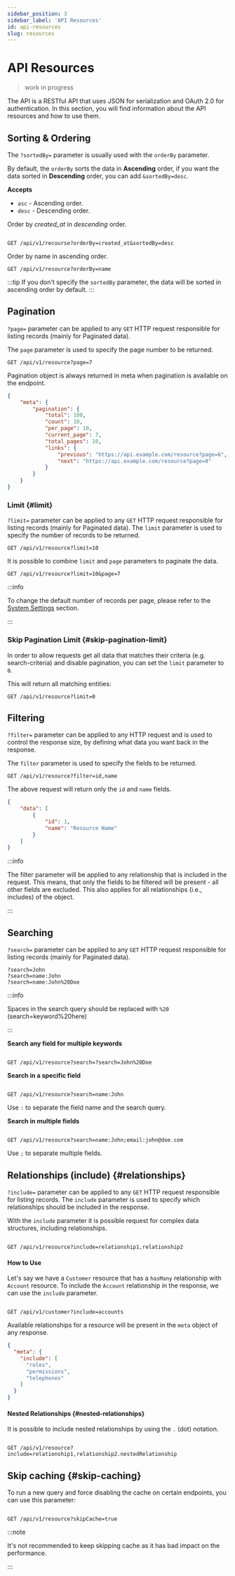 ```yaml
---
sidebar_position: 3
sidebar_label: 'API Resources'
id: api-resources
slug: resources
---
```


# API Resources

> work in progress

The API is a RESTful API that uses JSON for serialization and OAuth 2.0 for authentication. In this section, you will find information about the API resources and how to use them.

## Sorting & Ordering

The `?sortedBy=` parameter is usually used with the `orderBy` parameter.

By default, the `orderBy` sorts the data in **Ascending** order, if you want the data sorted in **Descending** order, you can add `&sortedBy=desc`.

**Accepts**

* `asc` - Ascending order.
* `desc` - Descending order.

Order by _created_at_ in _descending_ order.
```http

GET /api/v1/recourse?orderBy=created_at&sortedBy=desc
```

Order by name in ascending order.
```http
GET /api/v1/resource?orderBy=name
```

:::tip
If you don't specify the `sortedBy` parameter, the data will be sorted in ascending order by default.
:::

## Pagination

`?page=` parameter can be applied to any `GET` HTTP request responsible for listing records (mainly for Paginated data).

The `page` parameter is used to specify the page number to be returned.

```http
GET /api/v1/resource?page=7
```

Pagination object is always returned in meta when pagination is available on the endpoint.

```json
{
    "meta": {
        "pagination": {
            "total": 100,
            "count": 10,
            "per_page": 10,
            "current_page": 7,
            "total_pages": 10,
            "links": {
                "previous": "https://api.example.com/resource?page=6",
                "next": "https://api.example.com/resource?page=8"
            }
        }
    }
}
```

### Limit {#limit}

`?limit=` parameter can be applied to any `GET` HTTP request responsible for listing records (mainly for Paginated data). The `limit` parameter is used to specify the number of records to be returned.

```http
GET /api/v1/resource?limit=10
```

It is possible to combine `limit` and `page` parameters to paginate the data.

```http
GET /api/v1/resource?limit=10&page=7
```

:::info

To change the default number of records per page, please refer to the [System Settings](/docs/administration/settings) section.

:::

### Skip Pagination Limit {#skip-pagination-limit}

In order to allow requests get all data that matches their criteria (e.g. search-criteria) and disable pagination, you can set the `limit` parameter to `0`.

This will return all matching entities:
    
```http
GET /api/v1/resource?limit=0
```

## Filtering

`?filter=` parameter can be applied to any HTTP request and is used to control the response size, by defining what data you want back in the response.

The `filter` parameter is used to specify the fields to be returned.

```http
GET /api/v1/resource?filter=id,name
```

The above request will return only the `id` and `name` fields.

```json
{
    "data": [
        {
            "id": 1,
            "name": "Resource Name"
        }
    ]
}
```

:::info

The filter parameter will be applied to any relationship that is included in the request. This means, that only the fields to be filtered will be present - all other fields are excluded. This also applies for all relationships (i.e., includes) of the object.

:::


## Searching

`?search=` parameter can be applied to any `GET` HTTP request responsible for listing records (mainly for Paginated data).

```
?search=John
?search=name:John
?search=name:John%20Doe
```

:::info

Spaces in the search query should be replaced with `%20` (search=keyword%20here)

:::

**Search any field for multiple keywords**

```http

GET /api/v1/resource?search=?search=John%20Doe

```

**Search in a specific field**

```http

GET /api/v1/resource?search=name:John

```

Use `:` to separate the field name and the search query.

**Search in multiple fields**

```http

GET /api/v1/resource?search=name:John;email:john@doe.com

```

Use `;` to separate multiple fields.

## Relationships (include) {#relationships}

`?include=` parameter can be applied to any `GET` HTTP request responsible for listing records. The `include` parameter is used to specify which relationships should be included in the response.

With the `include` parameter  it is possible request for complex data structures, including relationships.

```http

GET /api/v1/resource?include=relationship1,relationship2

```

#### How to Use

Let's say we have a `Customer` resource that has a `hasMany` relationship with `Account` resource. To include the `Account` relationship in the response, we can use the `include` parameter.

```http

GET /api/v1/customer?include=accounts

```

Available relationships for a resource will be present in the `meta` object of any response.

```json
{
  "meta": {
    "include": [
      "roles",
      "permissions",
      "telephones"
    ]
  }
}
```

#### Nested Relationships {#nested-relationships}

It is possible to include nested relationships by using the `.` (dot) notation.

```http

GET /api/v1/resource?include=relationship1,relationship2.nestedRelationship

```

## Skip caching {#skip-caching}

To run a new query and force disabling the cache on certain endpoints, you can use this parameter:

```http

GET /api/v1/resource?skipCache=true

```
:::note

It's not recommended to keep skipping cache as it has bad impact on the performance.

:::
